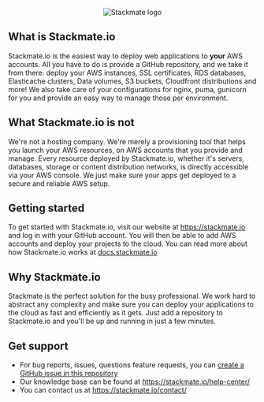 <p align="center">
  <img src="https://raw.githubusercontent.com/stackmate-io/stackmate.io/main/stackmate-logo.png" alt="Stackmate logo" />
</p>


## What is Stackmate.io
Stackmate.io is the easiest way to deploy web applications to **your** AWS accounts. All you have to do is provide a GitHub repository, and we take it from there: deploy your AWS instances, SSL certificates, RDS databases, Elasticache clusters, Data volumes, S3 buckets, Cloudfront distributions and more! We also take care of your configurations for nginx, puma, gunicorn for you and provide an easy way to manage those per environment.

## What Stackmate.io is not
We're not a hosting company. We're merely a provisioning tool that helps you launch your AWS resources, on AWS accounts that you provide and manage. Every resource deployed by Stackmate.io, whether it's servers, databases, storage or content distribution networks, is directly accessible via your AWS console. We just make sure your apps get deployed to a secure and reliable AWS setup.

## Getting started
To get started with Stackmate.io, visit our website at https://stackmate.io and log in with your GitHub account. You will then be able to add AWS accounts and deploy your projects to the cloud. You can read more about how Stackmate.io works at [docs.stackmate.io](https://docs.stackmate.io)

## Why Stackmate.io
Stackmate is the perfect solution for the busy professional. We work hard to abstract any complexity and make sure you can deploy your applications to the cloud as fast and efficiently as it gets. Just add a repository to Stackmate.io and you'll be up and running in just a few minutes.

## Get support
- For bug reports, issues, questions feature requests, you can [create a GitHub issue in this repository](https://github.com/stackmate-io/stackmate.io/issues/new)
- Our knowledge base can be found at https://stackmate.io/help-center/
- You can contact us at https://stackmate.io/contact/
